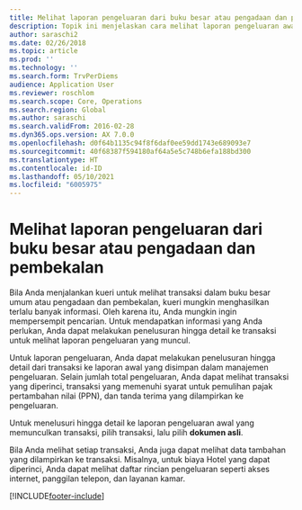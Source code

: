 ```yaml
---
title: Melihat laporan pengeluaran dari buku besar atau pengadaan dan pembekalan
description: Topik ini menjelaskan cara melihat laporan pengeluaran awal yang memunculkan transaksi.
author: saraschi2
ms.date: 02/26/2018
ms.topic: article
ms.prod: ''
ms.technology: ''
ms.search.form: TrvPerDiems
audience: Application User
ms.reviewer: roschlom
ms.search.scope: Core, Operations
ms.search.region: Global
ms.author: saraschi
ms.search.validFrom: 2016-02-28
ms.dyn365.ops.version: AX 7.0.0
ms.openlocfilehash: d0f64b1135c94f8f6daf0ee59dd1743e689093e7
ms.sourcegitcommit: 40f68387f594180af64a5e5c748b6efa188bd300
ms.translationtype: HT
ms.contentlocale: id-ID
ms.lasthandoff: 05/10/2021
ms.locfileid: "6005975"
---
```

# <a name="view-an-expense-report-from-general-ledger-or-procurement-and-sourcing"></a>Melihat laporan pengeluaran dari buku besar atau pengadaan dan pembekalan

Bila Anda menjalankan kueri untuk melihat transaksi dalam buku besar umum atau pengadaan dan pembekalan, kueri mungkin menghasilkan terlalu banyak informasi. Oleh karena itu, Anda mungkin ingin mempersempit pencarian. Untuk mendapatkan informasi yang Anda perlukan, Anda dapat melakukan penelusuran hingga detail ke transaksi untuk melihat laporan pengeluaran yang muncul.

Untuk laporan pengeluaran, Anda dapat melakukan penelusuran hingga detail dari transaksi ke laporan awal yang disimpan dalam manajemen pengeluaran. Selain jumlah total pengeluaran, Anda dapat melihat transaksi yang diperinci, transaksi yang memenuhi syarat untuk pemulihan pajak pertambahan nilai (PPN), dan tanda terima yang dilampirkan ke pengeluaran.

Untuk menelusuri hingga detail ke laporan pengeluaran awal yang memunculkan transaksi, pilih transaksi, lalu pilih **dokumen asli**.

Bila Anda melihat setiap transaksi, Anda juga dapat melihat data tambahan yang dilampirkan ke transaksi. Misalnya, untuk biaya Hotel yang dapat diperinci, Anda dapat melihat daftar rincian pengeluaran seperti akses internet, panggilan telepon, dan layanan kamar.


[!INCLUDE[footer-include](../includes/footer-banner.md)]